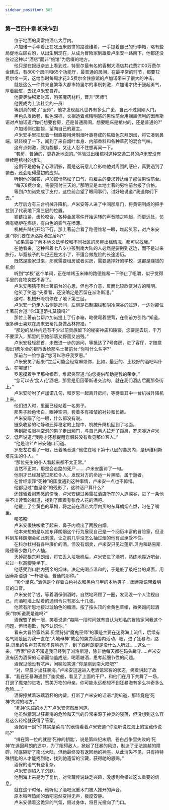 ```yaml
---
sidebar_position: 585
---
```

### 第一百四十章 初来乍到  


　　位于地面的奥雷拉酒店大厅内。  
　　卢加诺一手牵着正在吃玉米煎饼的路德维希，一手提着自己的行李箱，略有些局促地左顾右盼，从出生到现在，从成为冒险家到跟着卢米安一路南下，他都还没住过这种以“酒店”而非“旅馆”为后缀的地方。  
　　他只是在报纸杂志上看到过，特里尔最有名的香榭大酒店共花费2100万费尔金建成，有800个房间和65个功能厅，最普通的房间，在最平常的时节，都要12费尔金一天，这给当时每周才花3.5费尔金住旅馆的卢加诺带来了很大的冲击。  
　　就是这么一件件来自繁华大都市特里尔的事例刺激，卢加诺才终于鼓起勇气，厚着脸皮，去找卢米安自荐。  
　　他要尽快积累财富，购买魔药材料，晋升“医师”!  
　　他要成为上流社会的一员!  
　　等到真的成了“医师”，他才发现超凡世界有多么广袤，自己不过刚刚入门。  
　　黑色头发微卷，肤色深棕，长相透着点精明感的男性前台用娴熟流利的因蒂斯语对卢加诺道:“你们想要套房，还是普通房间，想要睡床是棺材的，还是普通的?”  
　　卢加诺侧过脑袋，望向自己的雇主。  
　　卢米安手里把玩着一根直接用烤制烟叶裹卷成的焦糖色东拜朗烟，将它凑到鼻端，轻轻嗅了一下，闻到了来自烟叶本身、内部香料和各种草药的混合气味。  
　　这有点刺激，颇为馥郁，又让人忍不住想再闻一下。  
　　“套房，普通的，更靠近地面的。”体验过出租棺材这种交通工具的卢米安没有继续睡棺材的想法。  
　　这倒不是他有了心理阴影，而是这玩意儿会影响他对周围的感应，真要遇到了袭击，还会阻碍最初的应对。  
　　听到他的回答，卢加诺悄然松了口气，将雇主的要求转达给了那位男性前台。  
　　“每天8费尔金，需要预付三天的。”那明显是本地土著的男性前台报了价格。  
　　等到卢加诺完成了支付，这位前台望了眼同事们，讨好地说道:“我送你们下去。”  
　　大厅后方有三台机械升降机，卢米安等人进了中间那扇门，将黄铜制成的把手拉到了代表地下第三层的位置。  
　　锁链拉紧，齿轮咬合，各种金属零件开始运转的声音随之响起，而更远处，仿佛有锅炉在燃烧，有白色的雾气在喷薄。  
　　机械升降机开始下行，那土著前台看了路德维希一眼，堆起笑容，对卢米安道:“你们要在派洛斯港定居吗?“  
　　“如果需要了解本地文法学校和不同社区的房屋出租情况，都可以找我。”  
　　在他看来，这种带着七八岁小孩到南大陆的人必然是要搬到这边，而不是过来旅行，毕竟孩子的年纪还是太小了，不适合做危险的长途游历。  
　　既然是搬家过来，那就需要租房或者买房，需要选择好的学校，这都是赚钱的机会!  
　　听到“学校”这个单词，正在啃烤玉米棒的路德维希一下停止了咀嚼，似乎觉得手里的食物突然不香了。  
　　卢米安哪猜不到土著前台的心思，但也不介意，反而比较欣赏对方的精明。  
　　他笑了笑道:“先看看，还没确定是否留在派洛斯港。”  
　　这时，机械升降机停在了地下第三层。  
　　卢米安一边走入右侧是房间，左侧是石制围栏和阴冷深谷的过道，一边对那位土著前台道:“你知道蒂扎莫镇吗?”  
　　那位土著前台帮卢加诺提上了行李箱，略微弯着腰背，在侧前方引路:“知道，很多绅士喜欢在周末去蒂扎莫做丛林狩猎。“  
　　“那边的丛林内还有不少以前贵族留下的秘密神庙和陵寝，您要是去玩，千万不要深入，那里的原始部落又野蛮又凶残。”  
　　卢米安轻轻颔首，未做进一步的追问，等抵达了7号套房，进了客厅，才随意掏出1费尔金的银币丢给那名土著前台:“你叫什么名字?”  
　　那前台一脸惊喜:“您可以称呼我罗恩。”  
　　卢米安笑了起来:“之后可能会经常麻烦你，比如，最近的、比较好的酒吧叫什么，在哪里?”  
　　罗恩摸着手里那枚银币，堆起笑容道:“向您提供帮助是我的荣幸。”  
　　“您可以去‘食人花’酒吧，那里是用因蒂斯语交流的，就在我们酒店后面那条街上。”  
　　卢米安吩咐了卢加诺几句，和罗恩一起离开房间，等待着其中一台机械升降机上来。  
　　他们进入时，里面已经站着一名男子。  
　　那男子脸色惨白，眼神空洞，套着多有褶皱的衬衫和长裤。  
　　卢米安瞄了他一眼，什么都没有说。  
　　链条收紧的动静和还算稳定的上提中，机械升降机回到了地面。  
　　等到那名眼神空洞的男子走出厢门，与自己两人拉开了距离，罗恩凑近卢米安，低声说道:“我刚才还想提醒您假装没有看见那位客人。”  
　　“他是谁?”卢米安随口问道。  
　　罗恩左右看了一眼，压着嗓音道:“他住在地下第十八层的套房内，是伊维利斯塔先生的仆人。“  
　　“那位先生的仆人看起来都不太正常。”  
　　当然不正常，那是会走路的死尸….….卢米安腹诽了一句。  
　　他刚才已经凝望过那位仆人，发现对方的命运一片黑暗，属于逝者。  
　　在曾经崇拜“死神”的国度遇到这种事情，卢米安一点也不惊愕。  
　　他都见过“血皇帝”的残影了，这种活尸算什么?  
　　还残留着闷热感的傍晚，卢米安绕过奥雷拉酒店所在的人造深谷，进了一条他拼不出读音的街道，找到了画着夸张食人花的酒吧。  
　　他戴上了金黄色的草帽，将之前在酒店大厅内买的东拜朗烟点燃，叼在了嘴里。  
　　咳咳咳!  
　　卢米安很快咳嗽了起来，鼻子内喷出了两股白烟。  
　　他本来想的是以抽东拜朗烟这个行为展现自己是一个阅历丰富的冒险家，但没料到东拜朗烟会如此刺激，让之前几乎没怎么抽过烟的他有点承受不住。  
　　在科尔杜村有各种廉价的酒，但没有烟卖，卢米安只见过蓬斯.贝内和路易斯.隆德等少数几个人抽。  
　　灭掉那根东拜朗烟，将它丢入垃圾桶后，卢米安进了酒吧，熟练地靠近吧台，拉过一张高脚凳坐下。  
　　他感受到口腔内残余的烟味，决定先喝点温和的，于是敲了敲吧台的桌面，用因蒂斯语道:“一杯糖酒，普通的那种。”  
　　“10个里克。”酒保是个穿着白色衬衣和黑色马甲的本地男子，因蒂斯语带着明显的口音。  
　　卢米安付了钱，等着酒保倒酒时，自然地环顾了一圈，发现没一个人注视自己，而酒吧墙上贴着的通缉令只有那么十几张。  
　　他若有所思地接过琥珀色的糖酒，按了按头顶的金黄色草帽，微笑询问起酒保:“你知道我是谁吗?”  
　　酒保瞥了他一眼，笑着说道:“每隔一段时间就有自认为知名的冒险家问我这个问题，但很抱歉，我不认识你。”  
　　看来大冒险家路易.贝里狩猎“魔鬼巫师”的事迹主要在迷雾海上流传，后续有名气则是因为我一直在“大地母神”教会的势力范围内活动，嗯，进了狂暴海，路易.贝里的名声其实就不算响亮了，到了西拜朗更是没什么人听过……这么一来，“西索”应该不知道我已经到了派洛斯港，除非他每天都在码头蹲守.….卢米安没有因为酒保的话语而恼羞成怒，喝着糖酒，思考起细节性的问题。  
　　酒保见他没有吭声，闲聊般笑道:“你是刚到南大陆吧?”  
　　“对，早晨才出狂暴海。”卢米安迅速进入老酒馆常客的状态，笑着讲起了故事，“我在狂暴海遇到了幽灵船，看见了上面的干尸，和他们在月下共舞了一场，打退了魔鬼的进攻，赞美万物的母亲，你可能永远都想不到狂暴海有多么神奇多么危险......”  
　　酒保擦拭着玻璃酒杯的内壁，打断了卢米安的话语:“我知道，那毕竟是‘死神’失踪的地方。”  
　　“死神’失踪的地方?”卢米安愕然反问道。  
　　他虽然猜测过狂暴海的危险和天气的异常来源于神灵的陨落，但没想到这么容易这么轻松就获得了答案。  
　　酒保用一副“你其实是菜鸟”的表情看着卢米安道:“你没听说过海上的宝藏传说吗?”  
　　“排在第一位的就是‘死神的钥匙’，说是第四纪末期，苍白战争里失败的‘死神’在逃回拜朗的途中，为了阻碍敌人，掀起了狂暴的风浪，制造了无法逾越的障碍，彻底隔断了南北大陆，但祂最终没有返回祂的神座，从此消失不见，只有持特殊钥匙的人才能找到祂，找到祂遗留的宝藏，获得祂的恩赐。”  
　　酒保的语气有些复杂。  
　　卢米安则陷入了沉默。  
　　他到海上来是为了复仇，对宝藏传说缺乏兴趣，没想到会错过这么重要的信息。  
　　就在这个时候，他听见了酒吧沉重木门被人推开的声音。  
　　原本喧哗热闹的酒吧忽然变得无声，极度安静。  
　　卢米安循着这诡异的气氛，侧过身体，将目光投向了门口。  
